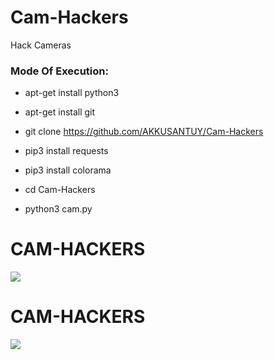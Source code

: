 # Cam-Hackers

Hack Cameras

<h3> Mode Of Execution: </h3>

* apt-get install python3

* apt-get install git

* git clone https://github.com/AKKUSANTUY/Cam-Hackers

* pip3 install requests

* pip3 install colorama

* cd Cam-Hackers

* python3 cam.py

# CAM-HACKERS

<img src="https://github.com/AngelSecurityTeam/Cam-Hackers/blob/master/camfoto.png">

# CAM-HACKERS

<img src="https://github.com/AngelSecurityTeam/Cam-Hackers/blob/master/camfoto2.png">

